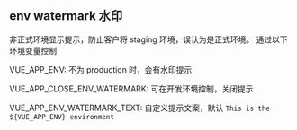 ## env watermark 水印
非正式环境显示提示，防止客户将 staging 环境，误认为是正式环境。
通过以下环境变量控制

VUE_APP_ENV: 不为 production 时，会有水印提示

VUE_APP_CLOSE_ENV_WATERMARK: 可在开发环境控制，关闭提示

VUE_APP_ENV_WATERMARK_TEXT: 自定义提示文案，默认 `This is the ${VUE_APP_ENV} environment`
